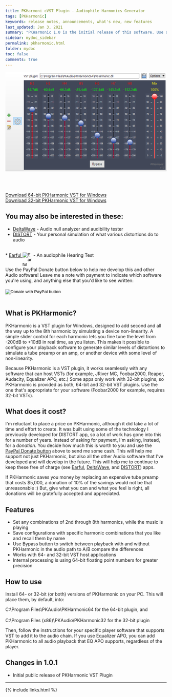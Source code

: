 ```yaml
---
title: PKHarmoni cVST Plugin - Audiophile Harmonics Generator 
tags: [PKHarmonic]
keywords: release notes, announcements, what's new, new features
last_updated: Jan 3, 2021
summary: "PKHarmonic 1.0 is the initial release of this software. Use at your own risk!"
sidebar: mydoc_sidebar
permalink: pkharmonic.html
folder: mydoc
toc: false
comments: true
---
```


![PKHarmonic](images/pkharmonic.png)


<br>
<br>


<a href="PKHarmonic64.zip">Download 64-bit PKHarmonic VST for Windows  </a><br>
<a href="PKHarmonic64.zip">Download 32-bit PKHarmonic VST for Windows </a>


## You may also be interested in these:
* <a href="https://deltaw.org" target="_blank">DeltaWave</a> - Audio null analyzer and audibility tester
* <a href="https://distortaudio.org" target="_blank">DISTORT</a> - Your personal simulation of what various distortions do to audio
<br>
* <a href="https://distortaudio.org/earful.html">Earful <input type="image" id="ear" alt="Earful" src="images/earful_logo.png" width="30" align="top" /></a> - An audiophile Hearing Test 

<br>
Use the PayPal Donate button below to help me develop this and other Audio software! Leave me a note with payment to indicate which software you're using, and anything else that you'd like to see written:
<br><br>
<form action="https://www.paypal.com/donate" method="post" target="_top">
<input type="hidden" name="hosted_button_id" value="79SK4HAQSSP3Q" />
<input type="image" src="https://www.paypalobjects.com/en_US/i/btn/btn_donateCC_LG.gif" border="0" name="submit" title="PayPal - The safer, easier way to pay online!" alt="Donate with PayPal button" />
<img alt="" border="0" src="https://www.paypal.com/en_US/i/scr/pixel.gif" width="1" height="1" />
</form>
<br>

## What is PKHarmonic?
PKHarmonic is a VST plugin for Windows, designed to add second and all the way up to the 8th harmonic by simulating a device non-linearity. A simple slider control for each harmonic lets you fine tune the level from -200dB to +10dB in real time, as you listen. This makes it possible to configure your playback software to generate similar levels of distortions to simulate a tube preamp or an amp, or another device with some level of non-linearity. <br>

Because PKHarmonic is a VST plugin, it works seamlessly with any software that can host VSTs (for example, JRiver MC, Foobar2000, Reaper, Audacity, Equalizer APO, etc.) Some apps only work with 32-bit plugins, so PKHarmonic is provided as both, 64-bit and 32-bit VST plugins. Use the one that's appropriate for your software (Foobar2000 for example, requires 32-bit VSTs).

## What does it cost?
I'm reluctant to place a price on PKHarmonic, although it did take a lot of time and effort to create. It was built using some of the technology I previously developed for DISTORT app, so a lot of work has gone into this for a number of years. Instead of asking for payment, I'm asking, instead, for a *donation*. You decide how much this is worth to you and use the <a href="https://www.paypal.com/donate?hosted_button_id=79SK4HAQSSP3Q&source=url">PayPal Donate button</a> above to send me some cash. This will help me support not just PKHarmonic, but also all the other Audio software that I've developed and will develop in the future. This will help me to continue to keep these free of charge (see <a href="https://distortaudio.org/earful.html">Earful</a>, <a href="https://deltaw.org">DeltaWave</a>, and <a href="https://distortaudio.org">DISTORT</a>) apps.

If PKHarmonic saves you money by replacing an expensive tube preamp that costs $5,000, a donation of 10% of the savings would not be that unreasonable :) But, give what you can and what you feel is right, all donations will be gratefully accepted and appreciated.

## Features
* Set any combinations of 2nd through 8th harmonics, while the music is playing
* Save configurations with specific harmonic combinations that you like and recall them by name
* Use Bypass button to switch between playback with and without PKHarmonic in the audio path to A/B compare the differences
* Works with 64- and 32-bit VST host applications
* Internal processing is using 64-bit floating point numbers for greater precision

## How to use
Install 64- or 32-bit (or both) versions of PKHarmonic on your PC. This will place them, by default, into:<br>

C:\Program Files\PKAudio\PKHarmonic64 for the 64-bit plugin, and<br><br>
C:\Program Files (x86)\PKAudio\PKHarmonic32 for the 32-bit plugin

Then, follow the instructions for your specific player software that supports VST to add it to the audio chain. If you use Equalizer APO, you can add PKHarmonic to all audio playback that EQ APO supports, regardless of the player.


## Changes in 1.0.1
* Initial public release of PKHarmonic VST Plugin

___
{% include links.html %}
